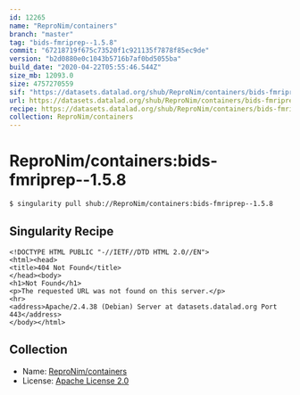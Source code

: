 ```yaml
---
id: 12265
name: "ReproNim/containers"
branch: "master"
tag: "bids-fmriprep--1.5.8"
commit: "67218719f675c73520f1c921135f7878f85ec9de"
version: "b2d0880e0c1043b5716b7af0bd5055ba"
build_date: "2020-04-22T05:55:46.544Z"
size_mb: 12093.0
size: 4757270559
sif: "https://datasets.datalad.org/shub/ReproNim/containers/bids-fmriprep--1.5.8/2020-04-22-67218719-b2d0880e/b2d0880e0c1043b5716b7af0bd5055ba.sif"
url: https://datasets.datalad.org/shub/ReproNim/containers/bids-fmriprep--1.5.8/2020-04-22-67218719-b2d0880e/
recipe: https://datasets.datalad.org/shub/ReproNim/containers/bids-fmriprep--1.5.8/2020-04-22-67218719-b2d0880e/Singularity
collection: ReproNim/containers
---
```


# ReproNim/containers:bids-fmriprep--1.5.8

```bash
$ singularity pull shub://ReproNim/containers:bids-fmriprep--1.5.8
```

## Singularity Recipe

```singularity
<!DOCTYPE HTML PUBLIC "-//IETF//DTD HTML 2.0//EN">
<html><head>
<title>404 Not Found</title>
</head><body>
<h1>Not Found</h1>
<p>The requested URL was not found on this server.</p>
<hr>
<address>Apache/2.4.38 (Debian) Server at datasets.datalad.org Port 443</address>
</body></html>
```

## Collection

 - Name: [ReproNim/containers](https://github.com/ReproNim/containers)
 - License: [Apache License 2.0](https://api.github.com/licenses/apache-2.0)

